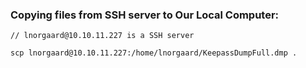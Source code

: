 ### Copying files from SSH server to Our Local Computer:

```
// lnorgaard@10.10.11.227 is a SSH server

scp lnorgaard@10.10.11.227:/home/lnorgaard/KeepassDumpFull.dmp .
```
